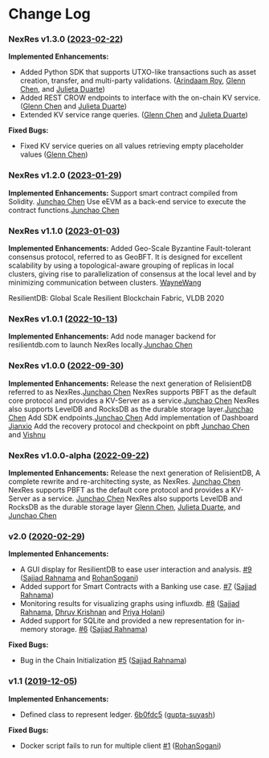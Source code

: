 # Change Log

### NexRes v1.3.0 ([2023-02-22](https://github.com/resilientdb/resilientdb/releases/tag/nexres-v1.3.0))

**Implemented Enhancements:** 
* Added Python SDK that supports UTXO-like transactions such as asset creation, transfer, and multi-party validations. ([Arindaam Roy](https://github.com/royari), [Glenn Chen](https://github.com/glenn-chen), and [Julieta Duarte](https://github.com/juduarte00))
* Added REST CROW endpoints to interface with the on-chain KV service. ([Glenn Chen](https://github.com/glenn-chen) and [Julieta Duarte](https://github.com/juduarte00))
* Extended KV service range queries. ([Glenn Chen](https://github.com/glenn-chen) and [Julieta Duarte](https://github.com/juduarte00))

**Fixed Bugs:**
* Fixed KV service queries on all values retrieving empty placeholder values ([Glenn Chen](https://github.com/glenn-chen))

### NexRes v1.2.0 ([2023-01-29](https://github.com/resilientdb/resilientdb/releases/tag/nexres-v1.2.0))

**Implemented Enhancements:** 
Support smart contract compiled from Solidity. [Junchao Chen](https://github.com/cjcchen)
Use eEVM as a back-end service to execute the contract functions.[Junchao Chen](https://github.com/cjcchen)

### NexRes v1.1.0 ([2023-01-03](https://github.com/resilientdb/resilientdb/releases/tag/nexres-v1.1.0))

**Implemented Enhancements:** 
Added Geo-Scale Byzantine Fault-tolerant consensus protocol, referred to as GeoBFT. It is designed for excellent scalability by using a topological-aware grouping of replicas in local clusters, giving rise to parallelization of consensus at the local level and by minimizing communication between clusters. [
WayneWang](https://github.com/WayneJa)

ResilientDB: Global Scale Resilient Blockchain Fabric, VLDB 2020

### NexRes v1.0.1 ([2022-10-13](https://github.com/resilientdb/resilientdb/releases/tag/nexres-v1.0.1))

**Implemented Enhancements:** 
Add node manager backend for resilientdb.com to launch NexRes locally.[Junchao Chen](https://github.com/cjcchen)


### NexRes v1.0.0 ([2022-09-30](https://github.com/resilientdb/resilientdb/releases/tag/nexres-v1.0.0))

**Implemented Enhancements:** 
Release the next generation of RelisientDB referred to as NexRes.[Junchao Chen](https://github.com/cjcchen)
NexRes supports PBFT as the default core protocol and provides a KV-Server as a service.[Junchao Chen](https://github.com/cjcchen)
NexRes also supports LevelDB and RocksDB as the durable storage layer.[Junchao Chen](https://github.com/cjcchen)
Add SDK endpoints.[Junchao Chen](https://github.com/cjcchen)
Add implementation of Dashboard [Jianxio](https://github.com/jyu25utk) 
Add the recovery protocol and checkpoint on pbft [Junchao Chen](https://github.com/cjcchen) and [Vishnu](https://github.com/sheshavpd)


### NexRes v1.0.0-alpha ([2022-09-22](https://github.com/resilientdb/resilientdb/releases/tag/nexres-alpha))

**Implemented Enhancements:** 
Release the next generation of RelisientDB, A complete rewrite and re-architecting syste, as NexRes. [Junchao Chen](https://github.com/cjcchen)
NexRes supports PBFT as the default core protocol and provides a KV-Server as a service. [Junchao Chen](https://github.com/cjcchen)
NexRes also supports LevelDB and RocksDB as the durable storage layer  [Glenn Chen](https://github.com/glenn-chen), [Julieta Duarte](https://github.com/juduarte00), and [Junchao Chen](https://github.com/cjcchen)


### v2.0 ([2020-02-29](https://github.com/resilientdb/resilientdb/releases/tag/v2.0))

**Implemented Enhancements:** 
* A GUI display for ResilientDB to ease user interaction and analysis. [#9](https://github.com/resilientdb/resilientdb/issues/9) ([Sajjad Rahnama](https://github.com/sajjadrahnama) and [RohanSogani](https://github.com/RohanSogani))
* Added support for Smart Contracts with a Banking use case. [#7](https://github.com/resilientdb/resilientdb/issues/7) ([Sajjad Rahnama](https://github.com/sajjadrahnama))
* Monitoring results for visualizing graphs using influxdb. [#8](https://github.com/resilientdb/resilientdb/issues/8) ([Sajjad Rahnama](https://github.com/sajjadrahnama), [Dhruv Krishnan](https://github.com/DhruvKrish) and [Priya Holani](https://github.com/Holani))
* Added support for SQLite and provided a new representation for in-memory storage. [#6](https://github.com/resilientdb/resilientdb/issues/6) ([Sajjad Rahnama](https://github.com/sajjadrahnama))

**Fixed Bugs:**
* Bug in the Chain Initialization [#5](https://github.com/resilientdb/resilientdb/issues/5) ([Sajjad Rahnama](https://github.com/sajjadrahnama))


### v1.1 ([2019-12-05](https://github.com/resilientdb/resilientdb/releases/tag/v1.1)) 

**Implemented Enhancements:**
* Defined class to represent ledger. [6b0fdc5](https://github.com/resilientdb/resilientdb/commit/56f500fe5e4749c45f57dc8e62d12bc7a218ce69) ([gupta-suyash](https://github.com/gupta-suyash))

**Fixed Bugs:**
* Docker script fails to run for multiple client [#1](https://github.com/resilientdb/resilientdb/issues/1) ([RohanSogani](https://github.com/RohanSogani))	

